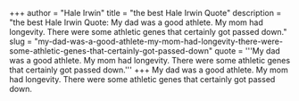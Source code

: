 +++
author = "Hale Irwin"
title = "the best Hale Irwin Quote"
description = "the best Hale Irwin Quote: My dad was a good athlete. My mom had longevity. There were some athletic genes that certainly got passed down."
slug = "my-dad-was-a-good-athlete-my-mom-had-longevity-there-were-some-athletic-genes-that-certainly-got-passed-down"
quote = '''My dad was a good athlete. My mom had longevity. There were some athletic genes that certainly got passed down.'''
+++
My dad was a good athlete. My mom had longevity. There were some athletic genes that certainly got passed down.
